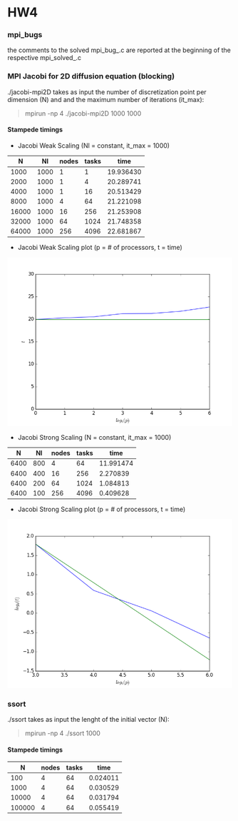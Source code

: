# HW4

### mpi_bugs

the comments to the solved mpi_bug_.c are reported at the beginning of the respective mpi_solved_.c 

### MPI Jacobi for 2D diffusion equation (blocking)

./jacobi-mpi2D takes as input the number of discretization point per dimension (N) and and the maximum number of iterations (it_max):

> mpirun -np 4 ./jacobi-mpi2D 1000 1000

#### Stampede timings

* Jacobi Weak Scaling (Nl = constant, it_max = 1000)

 | N	| Nl | nodes | tasks | time |
 | --- | --- | --- | --- | --- |
 | 1000  | 1000 | 1 | 1 | 19.936430 |
 | 2000 | 1000 | 1 | 4 | 20.289741 |
 | 4000 | 1000 | 1 | 16 | 20.513429 |
 | 8000 | 1000 | 4 | 64 | 21.221098 |
 | 16000 | 1000 | 16 | 256 | 21.253908 |
 | 32000 | 1000 | 64 | 1024 | 21.748358 |
 | 64000 | 1000 | 256 | 4096 | 22.681867 |

* Jacobi Weak Scaling plot (p = # of processors, t = time)

![weak scaling plot](ws.png)

* Jacobi Strong Scaling (N = constant, it_max = 1000)

 | N	| Nl | nodes | tasks | time |
 | --- | --- | --- | --- | --- |
 | 6400 | 800 | 4 | 64 | 11.991474 |
 | 6400 | 400 | 16 | 256 | 2.270839 |
 | 6400 | 200 | 64 | 1024 | 1.084813 |
 | 6400 | 100 | 256 | 4096 | 0.409628 |

* Jacobi Strong Scaling plot (p = # of processors, t = time)

![strong scaling plot](ss.png)

### ssort

./ssort takes as input the lenght of the initial vector (N):

> mpirun -np 4 ./ssort 1000

#### Stampede timings

| N	 | nodes | tasks | time |
| --- | --- | --- | --- |
| 100 | 4 | 64 | 0.024011 |
| 1000 | 4 | 64 | 0.030529 |
| 10000 | 4 | 64 | 0.031794 |
| 100000 | 4 | 64 | 0.055419 |

